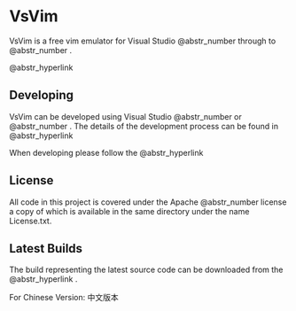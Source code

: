 # VsVim

VsVim is a free vim emulator for Visual Studio @abstr_number through to @abstr_number .

@abstr_hyperlink 

## Developing

VsVim can be developed using Visual Studio @abstr_number or @abstr_number . The details of the development process can be found in @abstr_hyperlink 

When developing please follow the @abstr_hyperlink 

## License

All code in this project is covered under the Apache @abstr_number license a copy of which is available in the same directory under the name License.txt.

## Latest Builds

The build representing the latest source code can be downloaded from the @abstr_hyperlink . 

For Chinese Version: 中文版本

